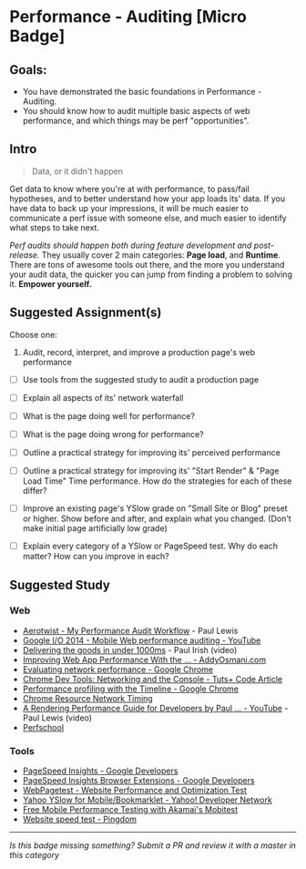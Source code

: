 Performance - Auditing [Micro Badge]
=============================================


Goals:
------

- You have demonstrated the basic foundations in Performance - Auditing.
- You should know how to audit multiple basic aspects of web performance, and which things may be perf "opportunities".


Intro
-----

> Data, or it didn't happen

Get data to know where you're at with performance, to pass/fail hypotheses, and to better understand how your app loads its' data. If you have data to back up your impressions, it will be much easier to communicate a perf issue with someone else, and much easier to identify what steps to take next.  

*Perf audits should happen both during feature development and post-release.* They usually cover 2 main categories: **Page load**, and **Runtime**. There are tons of awesome tools out there, and the more you understand your audit data, the quicker you can jump from finding a problem to solving it. **Empower yourself.**


Suggested Assignment(s)
--------------------

Choose one:

1) Audit, record, interpret, and improve a production page's web performance
  - [ ] Use tools from the suggested study to audit a production page
  - [ ] Explain all aspects of its' network waterfall
  - [ ] What is the page doing well for performance?
  - [ ] What is the page doing wrong for performance?
  - [ ] Outline a practical strategy for improving its' perceived performance
  - [ ] Outline a practical strategy for improving its' "Start Render" & "Page Load Time" Time performance. How do the strategies for each of these differ?
  - [ ] Improve an existing page's YSlow grade on "Small Site or Blog" preset or higher. Show before and after, and explain what you changed. (Don't make initial page artificially low grade)
  - [ ] Explain every category of a YSlow or PageSpeed test. Why do each matter? How can you improve in each?


Suggested Study
---------------

### Web

- [Aerotwist - My Performance Audit Workflow](http://aerotwist.com/blog/my-performance-audit-workflow/) - Paul Lewis
- [Google I/O 2014 - Mobile Web performance auditing - YouTube](http://www.youtube.com/watch?v=WrA85a4ZIaM)
- [Delivering the goods in under 1000ms](https://docs.google.com/presentation/d/1xx5FKTt-UgVxK0iri2WngKUdWrOn-LF4XYYHOSQcnT0/pub?start=false&loop=false&delayms=3000#slide=id.p19) - Paul Irish (video)
- [Improving Web App Performance With the ... - AddyOsmani.com](http://addyosmani.com/blog/performance-optimisation-with-timeline-profiles/)
- [Evaluating network performance - Google Chrome](https://developer.chrome.com/devtools/docs/network)
- [Chrome Dev Tools: Networking and the Console - Tuts+ Code Article](http://code.tutsplus.com/articles/chrome-dev-tools-networking-and-the-console--net-28167)
- [Performance profiling with the Timeline - Google Chrome](https://developer.chrome.com/devtools/docs/timeline)
- [Chrome Resource Network Timing](https://developer.chrome.com/devtools/docs/network#resource-network-timing)
- [A Rendering Performance Guide for Developers by Paul ... - YouTube](http://www.youtube.com/watch?v=9xjpmpX4NJE) - Paul Lewis (video)
- [Perfschool](https://github.com/bevacqua/perfschool)


### Tools
- [PageSpeed Insights - Google Developers](https://developers.google.com/speed/pagespeed/insights/)
- [PageSpeed Insights Browser Extensions - Google Developers](https://developers.google.com/speed/pagespeed/insights_extensions)
- [WebPagetest - Website Performance and Optimization Test](http://www.webpagetest.org/)
- [Yahoo YSlow for Mobile/Bookmarklet - Yahoo! Developer Network](https://developer.yahoo.com/yslow/)
- [Free Mobile Performance Testing with Akamai&#39;s Mobitest](http://mobitest.akamai.com/)
- [Website speed test - Pingdom](http://tools.pingdom.com/)


-----

*Is this badge missing something? Submit a PR and review it with a master in this category*
